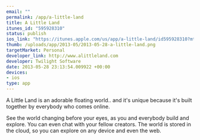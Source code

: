 ```yaml
--- 
email: ""
permalink: /app/a-little-land
title: A Little Land
itunes_id: "595928310"
status: publish
ios_link: "https://itunes.apple.com/us/app/a-little-land/id595928310?mt=8\xE2\x80\x8E"
thumb: /uploads/app/2013-05/2013-05-28-a-little-land.png
targetMarket: Personal
developer_link: http://www.alittleland.com
developer: Twilight Software
date: 2013-05-28 23:13:54.009922 +00:00
devices: 
- ios
type: app
---
```


A Little Land is an adorable floating world.. and it's unique because it's built together by everybody who comes online.

See the world changing before your eyes, as you and everybody build and explore. You can even chat with your fellow creators. The world is stored in the cloud, so you can explore on any device and even the web.
